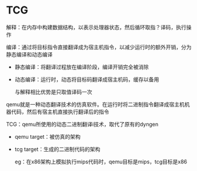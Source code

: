 









# TCG

解释：在内存中构建数据结构，以表示处理器状态，然后循环取指？译码，执行操作

编译：通过将目标指令直接翻译成为宿主机指令，以减少运行时的额外开销，分为静态编译和动态编译

- 静态编译：将翻译过程放在编译阶段，编译开销完全被消除

- 动态编译：运行时，动态将目标码翻译成宿主机码，缓存以备用

  与解释相比优势是只取值译码一次

qemu就是一种动态翻译技术的仿真软件。在运行时将二进制指令翻译成宿主机机器代码，然后有宿主机直接执行翻译后的指令

TCG：qemu所使用的动态二进制翻译i技术，取代了原有的dyngen

- qemu target：被仿真的架构

- tcg target：生成的二进制代码的架构

  eg：在x86架构上模拟执行mips代码时，qemu目标是mips，tcg目标是x86